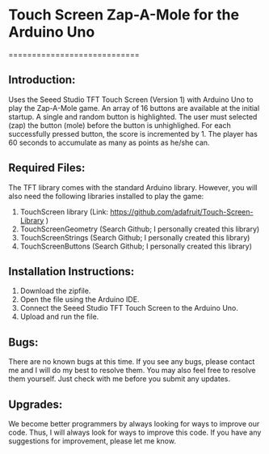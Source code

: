 # Touch Screen Zap-A-Mole for the Arduino Uno
============================

## Introduction:
Uses the Seeed Studio TFT Touch Screen (Version 1) with Arduino Uno to play the Zap-A-Mole game.
An array of 16 buttons are available at the initial startup.  A single and random button is highlighted.
The user must selected (zap) the button (mole) before the button is unhighlighed.  For each successfully
pressed button, the score is incremented by 1.  The player has 60 seconds to accumulate as many as points
as he/she can.

## Required Files:
The TFT library comes with the standard Arduino library.  However, you will also need the following libraries installed to play the game:
1. TouchScreen library (Link: https://github.com/adafruit/Touch-Screen-Library )
2. TouchScreenGeometry (Search Github; I personally created this library)
3. TouchScreenStrings (Search Github; I personally created this library)
4. TouchScreenButtons (Search Github; I personally created this library)

## Installation Instructions:
1. Download the zipfile.
2. Open the file using the Arduino IDE.
3. Connect the Seeed Studio TFT Touch Screen to the Arduino Uno.
4. Upload and run the file.

## Bugs:
There are no known bugs at this time.  If you see any bugs, please contact me and I will do my best to resolve
them.  You may also feel free to resolve them yourself.  Just check with me before you submit any updates.

## Upgrades:
We become better programmers by always looking for ways to improve our code.  Thus, I will always look for ways to improve this code.  If you have any suggestions for improvement, please let me know.



